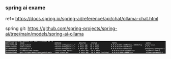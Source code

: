 ### spring ai exame

ref= https://docs.spring.io/spring-ai/reference/api/chat/ollama-chat.html

spring git: https://github.com/spring-projects/spring-ai/tree/main/models/spring-ai-ollama

![img.png](src/main/resources/static/img.png)


